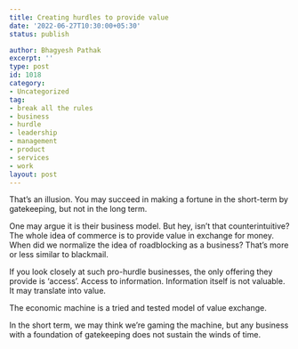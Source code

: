 ```yaml
---
title: Creating hurdles to provide value
date: '2022-06-27T10:30:00+05:30'
status: publish

author: Bhagyesh Pathak
excerpt: ''
type: post
id: 1018
category:
- Uncategorized
tag:
- break all the rules
- business
- hurdle
- leadership
- management
- product
- services
- work
layout: post
---
```


That’s an illusion. You may succeed in making a fortune in the short-term by gatekeeping, but not in the long term.

One may argue it is their business model. But hey, isn’t that counterintuitive? The whole idea of commerce is to provide value in exchange for money. When did we normalize the idea of roadblocking as a business? That’s more or less similar to blackmail.

If you look closely at such pro-hurdle businesses, the only offering they provide is ‘access’. Access to information. Information itself is not valuable. It may translate into value.

The economic machine is a tried and tested model of value exchange.

In the short term, we may think we’re gaming the machine, but any business with a foundation of gatekeeping does not sustain the winds of time.
